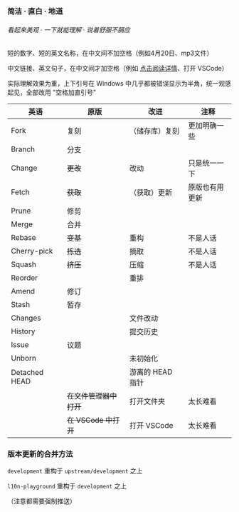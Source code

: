 ### 简洁 · 直白 · 地道
###### 看起来美观 · 一下就能理解 · 说着舒服不膈应

短的数字、短的英文名称，在中文间不加空格（例如4月20日、mp3文件）

中文链接、英文句子，在中文间才加空格（例如 [点击阅读详情](链接)、打开 VSCode）

实际理解效果为重，上下引号在 Windows 中几乎都被错误显示为半角，统一观感起见，全部改用 "空格加直引号"

| 英语          | 原版                   | 改进             | 注释           |
| ------------- | ---------------------- | ---------------- | -------------- |
| Fork          | 复刻                   | （储存库）复刻   | 更加明确一些   |
| Branch        | 分支                   |
| Change        | ~~更改~~               | 改动             | 只是统一一下   |
| Fetch         | ~~获取~~               | （获取）更新     | 原版也有用更新 |
| Prune         | 修剪                   |                  |
| Merge         | 合并                   |                  |
| Rebase        | ~~变基~~               | 重构             | 不是人话       |
| Cherry-pick   | ~~拣选~~               | 摘取             | 不是人话       |
| Squash        | ~~挤压~~               | 压缩             | 不是人话       |
| Reorder       |                        | 重排             |
| Amend         | 修订                   |                  |
| Stash         | 暂存                   |                  |
| Changes       |                        | 文件改动         |
| History       |                        | 提交历史         |
| Issue         | 议题                   |                  |
| Unborn        |                        | 未初始化         |
| Detached HEAD |                        | 游离的 HEAD 指针 |
|               | ~~在文件管理器中打开~~ | 打开文件夹       | 太长难看       |
|               | ~~在 VSCode 中打开~~   | 打开 VSCode      | 太长难看       |

### 版本更新的合并方法

`development` 重构于 `upstream/development` 之上

`l10n-playground` 重构于 `development` 之上

（注意都需要强制推送）
